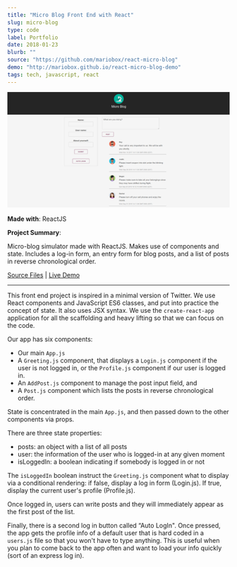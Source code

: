 ```yaml
---
title: "Micro Blog Front End with React"
slug: micro-blog
type: code
label: Portfolio
date: 2018-01-23
blurb: ""
source: "https://github.com/mariobox/react-micro-blog"
demo: "http://mariobox.github.io/react-micro-blog-demo"
tags: tech, javascript, react
---
```


<img src="../img/micro-blog.png" class="profile">

**Made with**: <i class="icon-reactjs"></i> ReactJS

**Project Summary**: 

Micro-blog simulator made with ReactJS. Makes use of components and state. Includes a log-in form, an entry form for blog posts, and a list of posts in reverse chronological order. 

[Source Files](https://github.com/mariobox/react-micro-blog) | [Live Demo](http://mariobox.github.io/react-micro-blog)<hr />

This front end project is inspired in a minimal version of Twitter. We use React components and JavaScript ES6 classes, and put into practice the concept of state. It also uses JSX syntax. We use the <code>create-react-app</code> application for all the scaffolding and heavy lifting so that we can focus on the code. 

Our app has six components:
* Our main <code>App.js</code>
* A <code>Greeting.js</code> component, that displays a <code>Login.js</code> component if the user is not logged in, or the <code>Profile.js</code> component if our user is logged in.
* An <code>AddPost.js</code> component to manage the post input field, and
* A <code>Post.js</code> component which lists the posts in reverse chronological order.

State is concentrated in the main <code>App.js</code>, and then passed down to the other components via props. 

There are three state properties:
* posts: an object with a list of all posts
* user: the information of the user who is logged-in at any given moment
* isLoggedIn: a boolean indicating if somebody is logged in or not

The <code>isLoggedIn</code> boolean instruct the <code>Greeting.js</code> component what to display via a conditional rendering: if false, display a log in form (Login.js). If true, display the current user's profile (Profile.js).

Once logged in, users can write posts and they will immediately appear as the first post of the list.

Finally, there is a second log in button called &#8220;Auto LogIn". Once pressed, the app gets the profile info of a default user that is hard coded in a <code>users.js</code> file so that you won't have to type anything. This is useful when you plan to come back to the app often and want to load your info quickly (sort of an express log in). 





